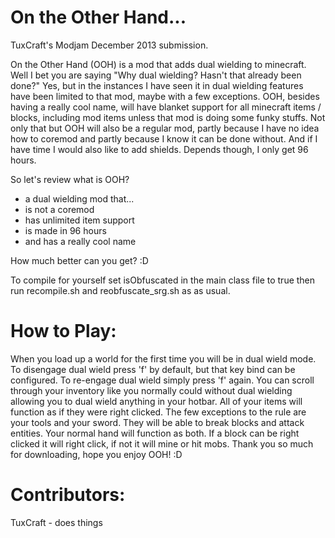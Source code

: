 On the Other Hand...
====================

TuxCraft's Modjam December 2013 submission.

On the Other Hand (OOH) is a mod that adds dual wielding to minecraft. Well I bet you are saying "Why dual wielding? Hasn't that already been done?" Yes, but in the instances I have seen it in dual wielding features have been limited to that mod, maybe with a few exceptions. OOH, besides having a really cool name, will have blanket support for all minecraft items / blocks, including mod items unless that mod is doing some funky stuffs. Not only that but OOH will also be a regular mod, partly because I have no idea how to coremod and partly because I know it can be done without. And if I have time I would also like to add shields. Depends though, I only get 96 hours.

So let's review what is OOH?
- a dual wielding mod that...
- is not a coremod
- has unlimited item support
- is made in 96 hours
- and has a really cool name

How much better can you get? :D

To compile for yourself set isObfuscated in the main class file to true then run recompile.sh and reobfuscate_srg.sh as as usual.


How to Play:
====================
When you load up a world for the first time you will be in dual wield mode. To disengage dual wield press 'f' by default, but that key bind can be configured. To re-engage dual wield simply press 'f' again. You can scroll through your inventory like you normally could without dual wielding allowing you to dual wield anything in your hotbar. All of your items will function as if they were right clicked. The few exceptions to the rule are your tools and your sword. They will be able to break blocks and attack entities. Your normal hand will function as both. If a block can be right clicked it will right click, if not it will mine or hit mobs. Thank you so much for downloading, hope you enjoy OOH! :D


Contributors:
====================
TuxCraft - does things
